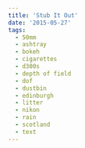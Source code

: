 ```yaml
---
title: 'Stub It Out'
date: '2015-05-27'
tags:
  - 50mm
  - ashtray
  - bokeh
  - cigarettes
  - d300s
  - depth of field
  - dof
  - dustbin
  - edinburgh
  - litter
  - nikon
  - rain
  - scotland
  - text
---
```

